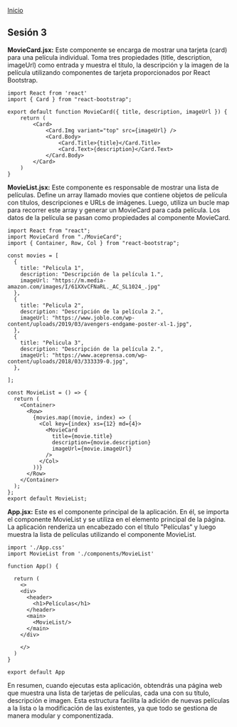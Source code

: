 <!-- No borrar o modificar -->
[Inicio](./index.md)

## Sesión 3 


<!-- Su documentación aquí -->


**MovieCard.jsx:** Este componente se encarga de mostrar una tarjeta (card) para una película individual. Toma tres propiedades (title, description, imageUrl) como entrada y muestra el título, la descripción y la imagen de la película utilizando componentes de tarjeta proporcionados por React Bootstrap.

    import React from 'react'
    import { Card } from "react-bootstrap";
    
    export default function MovieCard({ title, description, imageUrl }) {
        return (
            <Card>
                <Card.Img variant="top" src={imageUrl} />
                <Card.Body>
                    <Card.Title>{title}</Card.Title>
                    <Card.Text>{description}</Card.Text>
                </Card.Body>
            </Card>
        )
    }


**MovieList.jsx:** Este componente es responsable de mostrar una lista de películas. Define un array llamado movies que contiene objetos de película con títulos, descripciones e URLs de imágenes. Luego, utiliza un bucle map para recorrer este array y generar un MovieCard para cada película. Los datos de la película se pasan como propiedades al componente MovieCard.

    import React from "react";
    import MovieCard from "./MovieCard";
    import { Container, Row, Col } from "react-bootstrap";
    
    const movies = [
      {
        title: "Pelicula 1",
        description: "Descripción de la película 1.",
        imageUrl: "https://m.media-amazon.com/images/I/61XXvCFNaRL._AC_SL1024_.jpg"
      },
      {
        title: "Pelicula 2",
        description: "Descripción de la película 2.",
        imageUrl: "https://www.joblo.com/wp-content/uploads/2019/03/avengers-endgame-poster-xl-1.jpg",
      },
      {
        title: "Pelicula 3",
        description: "Descripción de la película 2.",
        imageUrl: "https://www.aceprensa.com/wp-content/uploads/2018/03/333339-0.jpg",
      },
      
    ];
    
    const MovieList = () => {
      return (
        <Container>
          <Row>
            {movies.map((movie, index) => (
              <Col key={index} xs={12} md={4}>
                <MovieCard
                  title={movie.title}
                  description={movie.description}
                  imageUrl={movie.imageUrl}
                />
              </Col>
            ))}
          </Row>
        </Container>
      );
    };
    export default MovieList;


**App.jsx:** Este es el componente principal de la aplicación. En él, se importa el componente MovieList y se utiliza en el elemento principal de la página. La aplicación renderiza un encabezado con el título "Películas" y luego muestra la lista de películas utilizando el componente MovieList.

    import './App.css'
    import MovieList from './components/MovieList'
    
    function App() {
    
      return (
        <>
        <div>
          <header>
            <h1>Películas</h1>
          </header>
          <main>
            <MovieList/>
          </main>
        </div>
          
        </>
      )
    }
    
    export default App



En resumen, cuando ejecutas esta aplicación, obtendrás una página web que muestra una lista de tarjetas de películas, cada una con su título, descripción e imagen. Esta estructura facilita la adición de nuevas películas a la lista o la modificación de las existentes, ya que todo se gestiona de manera modular y componentizada.



